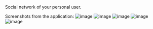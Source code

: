 Social network of your personal user. 


Screenshots from the application:
![image](https://user-images.githubusercontent.com/109660645/235900541-732638b1-20b3-4972-beca-784b54c482bb.png)
![image](https://user-images.githubusercontent.com/109660645/235900677-ad55f6f6-3ab5-402d-af54-c235ab504a64.png)
![image](https://user-images.githubusercontent.com/109660645/235900904-76173e53-52ae-4e4b-96b2-e13bb8c81400.png)
![image](https://user-images.githubusercontent.com/109660645/235901100-912a97a4-9619-49d3-b996-c13e1e1127f1.png)
![image](https://user-images.githubusercontent.com/109660645/235901207-fd48da02-cdbd-4369-9a3d-de5b68c3357e.png)

